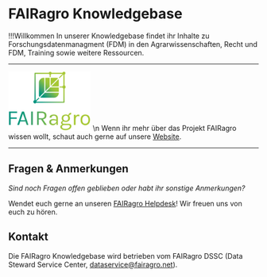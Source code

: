 # FAIRagro Knowledgebase


!!!Willkommen
    In unserer Knowledgebase findet ihr Inhalte zu Forschungsdatenmanagment (FDM) in den Agrarwissenschaften, Recht und FDM, Training sowie weitere Ressourcen.

---

![Logo FAIRagro](images/Logo_FAIRagro.png) \n
Wenn ihr mehr über das Projekt FAIRagro wissen wollt, schaut auch gerne auf unsere [Website](https://fairagro.net).

---

## Fragen & Anmerkungen
_Sind noch Fragen offen geblieben oder habt ihr sonstige Anmerkungen?_

Wendet euch gerne an unseren [FAIRagro Helpdesk](https://fairagro.net/helpdesk)! Wir freuen uns von euch zu hören.


## Kontakt
Die FAIRagro Knowledgebase wird betrieben vom FAIRagro DSSC (Data Steward Service Center, [dataservice@fairagro.net](mailto:dataservice@fairagro.net)).
